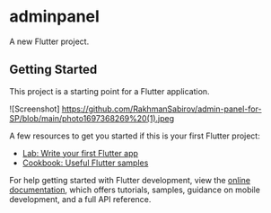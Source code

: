 # adminpanel

A new Flutter project.

## Getting Started

This project is a starting point for a Flutter application.

![Screenshot] https://github.com/RakhmanSabirov/admin-panel-for-SP/blob/main/photo1697368269%20(1).jpeg

A few resources to get you started if this is your first Flutter project:

- [Lab: Write your first Flutter app](https://docs.flutter.dev/get-started/codelab)
- [Cookbook: Useful Flutter samples](https://docs.flutter.dev/cookbook)

For help getting started with Flutter development, view the
[online documentation](https://docs.flutter.dev/), which offers tutorials,
samples, guidance on mobile development, and a full API reference.
